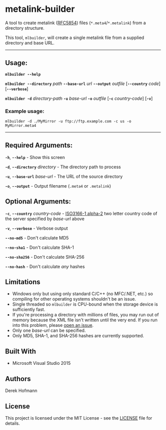 # metalink-builder
A tool to create metalink ([RFC5854](https://tools.ietf.org/html/rfc5854)) files (`*.meta4`/`*.metalink`) from a directory structure.

This tool, `mlbuilder`, will create a single metalink file from a supplied directory and base URL.

---

## Usage:

**`mlbuilder --help`**

**`mlbuilder --directory`** *path* **`--base-url`** *url* **`--output`** *outfile* [**`--country`** *code*] [**`--verbose`**]

**`mlbuilder -d`** *directory-path* **`-u`** *base-url* **`-o`** *outfile* [**`-c`** *country-code*] [**`-v`**]

### Example usage:

`mlbuilder -d ./MyMirror -u ftp://ftp.example.com -c us -o MyMirror.meta4`

---

## Required Arguments:

**`-h`**, **`--help`** - Show this screen

**`-d`**, **`--directory`** *directory* - The directory path to process

**`-u`**, **`--base-url`** *base-url* - The URL of the source directory

**`-o`**, **`--output`** - Output filename (`.meta4` or `.metalink`)

## Optional Arguments:

**`-c`**, **`--country`** *country-code* - [ISO3166-1 alpha-2](https://datahub.io/core/country-list) two letter country code of the server specified by *base-url* above

**`-v`**, **`--verbose`** - Verbose output

**`--no-md5`** - Don't calculate MD5

**`--no-sha1`** - Don't calculate SHA-1

**`--no-sha256`** - Don't calculate SHA-256

**`--no-hash`** - Don't calculate *any* hashes

## Limitations ##
* Windows only but using only standard C/C++ (no MFC/.NET, etc.) so compiling for other operating systems shouldn't be an issue.
* Single threaded so `mlbuilder` is CPU-bound when the storage device is sufficiently fast.
* If you're processing a directory with millions of files, you may run out of memory because the XML file isn't written until the very end. If you run into this problem, please  [open an issue](https://github.com/hofmand/metalink-builder/issues).
* Only one *base-url* can be specified.
* Only MD5, SHA-1, and SHA-256 hashes are currently supported.

## Built With ##
* Microsoft Visual Studio 2015

## Authors
Derek Hofmann

## License
This project is licensed under the MIT License - see the [LICENSE](LICENSE) file for details.